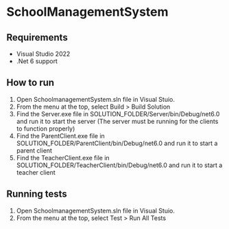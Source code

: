 # SchoolManagementSystem

## Requirements

- Visual Studio 2022
- .Net 6 support

## How to run

1. Open SchoolmanagementSystem.sln file in Visual Stuio.
2. From the menu at the top, select Build > Build Solution
3. Find the Server.exe file in SOLUTION_FOLDER/Server/bin/Debug/net6.0 and run it to start the server (The server must be running for the clients to function properly)
4. Find the ParentClient.exe file in SOLUTION_FOLDER/ParentClient/bin/Debug/net6.0 and run it to start a parent client
5. Find the TeacherClient.exe file in SOLUTION_FOLDER/TeacherClient/bin/Debug/net6.0 and run it to start a teacher client

## Running tests

1. Open SchoolmanagementSystem.sln file in Visual Stuio.
2. From the menu at the top, select Test > Run All Tests
